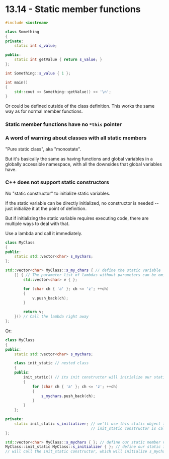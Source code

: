 # 13.14 - Static member functions

```c++
#include <iostream>

class Something
{
private:
    static int s_value;

public:
    static int getValue { return s_value; }
};

int Something::s_value { 1 };

int main()
{
    std::cout << Something::getValue() << '\n';
}
```

Or could be defined outside of the class definition. This works the same way as for normal
member functions.

### Static member functions have no `*this` pointer

### A word of warning about classes with all static members
"Pure static class", aka "monostate".

But it's basically the same as having functions and global variables in a globally
accessible namespace, with all the downsides that global variables have.

### C++ does not support static constructors
No "static constructor" to initialize static variables.

If the static variable can be directly initialized, no constructor is needed -- just
initialize it at the point of definition.

But if initializing the static variable requires executing code, there are multiple ways
to deal with that.

Use a lambda and call it immediately.

```c++
class MyClass
{
public:
    static std::vector<char> s_mychars;
};

std::vector<char> MyClass::s_my_chars { // define the static variable
    [] { // The parameter list of lambdas without parameters can be omitted.
        std::vector<char> v { };

        for (char ch { 'a' }; ch <= 'z'; ++ch)
        {
            v.push_back(ch);
        }

        return v;
    }() // Call the lambda right away
};
```

Or:

```c++
class MyClass
{
public:
    static std::vector<char> s_mychars;

    class init_static // nested class
    {
    public:
        init_static() // its init constructor will initialize our static variable
        {
            for (char ch { 'a' }; ch <= 'z'; ++ch)
            {
                s_mychars.push_back(ch);
            }
        }
    };

private:
    static init_static s_initializer; // we'll use this static object to ensure the
                                      // init_static constructor is called
};

std::vector<char> MyClass::s_mychars { }; // define our static member variable
MyClass::init_static MyClass::s_initializer { }; // define our static initializer, which
// will call the init_static constructor, which will initialize s_mychars
```
